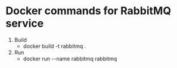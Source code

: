 # Docker commands for RabbitMQ service

1. Build
    - docker build -t rabbitmq .
2. Run
    - docker run --name rabbitmq rabbitmq